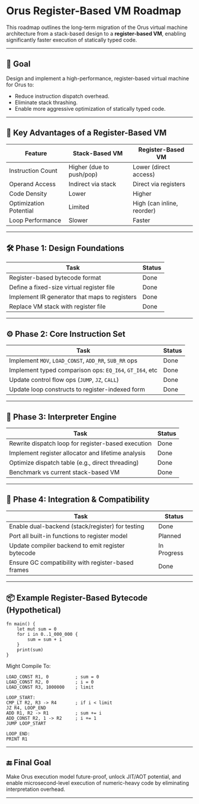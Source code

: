 # Orus Register-Based VM Roadmap

This roadmap outlines the long-term migration of the Orus virtual machine architecture from a stack-based design to a **register-based VM**, enabling significantly faster execution of statically typed code.

---

## 🎯 Goal

Design and implement a high-performance, register-based virtual machine for Orus to:

* Reduce instruction dispatch overhead.
* Eliminate stack thrashing.
* Enable more aggressive optimization of statically typed code.

---

## 🧱 Key Advantages of a Register-Based VM

| Feature                | Stack-Based VM           | Register-Based VM          |
| ---------------------- | ------------------------ | -------------------------- |
| Instruction Count      | Higher (due to push/pop) | Lower (direct access)      |
| Operand Access         | Indirect via stack       | Direct via registers       |
| Code Density           | Lower                    | Higher                     |
| Optimization Potential | Limited                  | High (can inline, reorder) |
| Loop Performance       | Slower                   | Faster                     |

---

## 🛠️ Phase 1: Design Foundations

| Task                                          | Status  |
| --------------------------------------------- | ------- |
| Register-based bytecode format                | Done    |
| Define a fixed-size virtual register file     | Done    |
| Implement IR generator that maps to registers | Done    |
| Replace VM stack with register file           | Done    |

---

## ⚙️ Phase 2: Core Instruction Set

| Task                                                    | Status  |
| ------------------------------------------------------- | ------- |
| Implement `MOV`, `LOAD_CONST`, `ADD_RR`, `SUB_RR` ops   | Done |
| Implement typed comparison ops: `EQ_I64`, `GT_I64`, etc | Done |
| Update control flow ops (`JUMP`, `JZ`, `CALL`)          | Done |
| Update loop constructs to register-indexed form         | Done |

---

## 🧪 Phase 3: Interpreter Engine

| Task                                               | Status  |
| -------------------------------------------------- | ------- |
| Rewrite dispatch loop for register-based execution | Done |
| Implement register allocator and lifetime analysis | Done |
| Optimize dispatch table (e.g., direct threading)   | Done |
| Benchmark vs current stack-based VM                | Done |

---

## 🧼 Phase 4: Integration & Compatibility

| Task                                               | Status  |
| -------------------------------------------------- | ------- |
| Enable dual-backend (stack/register) for testing   | Done |
| Port all built-in functions to register model      | Planned |
| Update compiler backend to emit register bytecode  | In Progress |
| Ensure GC compatibility with register-based frames | Done |

---

## 📦 Example Register-Based Bytecode (Hypothetical)

```orus
fn main() {
    let mut sum = 0
    for i in 0..1_000_000 {
        sum = sum + i
    }
    print(sum)
}
```

Might Compile To:

```
LOAD_CONST R1, 0          ; sum = 0
LOAD_CONST R2, 0          ; i = 0
LOAD_CONST R3, 1000000    ; limit

LOOP_START:
CMP_LT R2, R3 -> R4       ; if i < limit
JZ R4, LOOP_END
ADD R1, R2 -> R1          ; sum += i
ADD_CONST R2, 1 -> R2     ; i += 1
JUMP LOOP_START

LOOP_END:
PRINT R1
```

---

## 🔚 Final Goal

Make Orus execution model future-proof, unlock JIT/AOT potential, and enable microsecond-level execution of numeric-heavy code by eliminating interpretation overhead.

---

